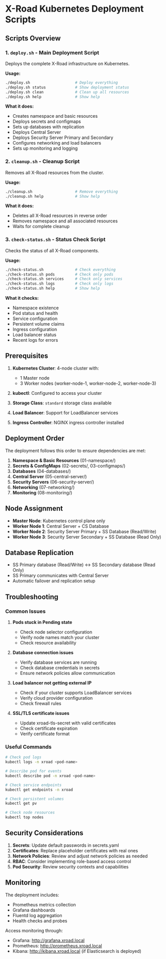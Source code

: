 # X-Road Kubernetes Deployment Scripts

## Scripts Overview

### 1. `deploy.sh` - Main Deployment Script
Deploys the complete X-Road infrastructure on Kubernetes.

**Usage:**
```bash
./deploy.sh                    # Deploy everything
./deploy.sh status             # Show deployment status
./deploy.sh clean              # Clean up all resources
./deploy.sh help               # Show help
```

**What it does:**
- Creates namespace and basic resources
- Deploys secrets and configmaps
- Sets up databases with replication
- Deploys Central Server
- Deploys Security Server Primary and Secondary
- Configures networking and load balancers
- Sets up monitoring and logging

### 2. `cleanup.sh` - Cleanup Script
Removes all X-Road resources from the cluster.

**Usage:**
```bash
./cleanup.sh                   # Remove everything
./cleanup.sh help              # Show help
```

**What it does:**
- Deletes all X-Road resources in reverse order
- Removes namespace and all associated resources
- Waits for complete cleanup

### 3. `check-status.sh` - Status Check Script
Checks the status of all X-Road components.

**Usage:**
```bash
./check-status.sh              # Check everything
./check-status.sh pods         # Check only pods
./check-status.sh services     # Check only services
./check-status.sh logs         # Check only logs
./check-status.sh help         # Show help
```

**What it checks:**
- Namespace existence
- Pod status and health
- Service configuration
- Persistent volume claims
- Ingress configuration
- Load balancer status
- Recent logs for errors

## Prerequisites

1. **Kubernetes Cluster**: 4-node cluster with:
   - 1 Master node
   - 3 Worker nodes (worker-node-1, worker-node-2, worker-node-3)

2. **kubectl**: Configured to access your cluster

3. **Storage Class**: `standard` storage class available

4. **Load Balancer**: Support for LoadBalancer services

5. **Ingress Controller**: NGINX ingress controller installed

## Deployment Order

The deployment follows this order to ensure dependencies are met:

1. **Namespace & Basic Resources** (01-namespace/)
2. **Secrets & ConfigMaps** (02-secrets/, 03-configmaps/)
3. **Databases** (04-databases/)
4. **Central Server** (05-central-server/)
5. **Security Servers** (06-security-server/)
6. **Networking** (07-networking/)
7. **Monitoring** (08-monitoring/)

## Node Assignment

- **Master Node**: Kubernetes control plane only
- **Worker Node 1**: Central Server + CS Database
- **Worker Node 2**: Security Server Primary + SS Database (Read/Write)
- **Worker Node 3**: Security Server Secondary + SS Database (Read Only)

## Database Replication

- SS Primary database (Read/Write) ↔ SS Secondary database (Read Only)
- SS Primary communicates with Central Server
- Automatic failover and replication setup

## Troubleshooting

### Common Issues

1. **Pods stuck in Pending state**
   - Check node selector configuration
   - Verify node names match your cluster
   - Check resource availability

2. **Database connection issues**
   - Verify database services are running
   - Check database credentials in secrets
   - Ensure network policies allow communication

3. **Load balancer not getting external IP**
   - Check if your cluster supports LoadBalancer services
   - Verify cloud provider configuration
   - Check firewall rules

4. **SSL/TLS certificate issues**
   - Update xroad-tls-secret with valid certificates
   - Check certificate expiration
   - Verify certificate format

### Useful Commands

```bash
# Check pod logs
kubectl logs -n xroad <pod-name>

# Describe pod for events
kubectl describe pod -n xroad <pod-name>

# Check service endpoints
kubectl get endpoints -n xroad

# Check persistent volumes
kubectl get pv

# Check node resources
kubectl top nodes
```

## Security Considerations

1. **Secrets**: Update default passwords in secrets.yaml
2. **Certificates**: Replace placeholder certificates with real ones
3. **Network Policies**: Review and adjust network policies as needed
4. **RBAC**: Consider implementing role-based access control
5. **Pod Security**: Review security contexts and capabilities

## Monitoring

The deployment includes:
- Prometheus metrics collection
- Grafana dashboards
- Fluentd log aggregation
- Health checks and probes

Access monitoring through:
- Grafana: http://grafana.xroad.local
- Prometheus: http://prometheus.xroad.local
- Kibana: http://kibana.xroad.local (if Elasticsearch is deployed)
